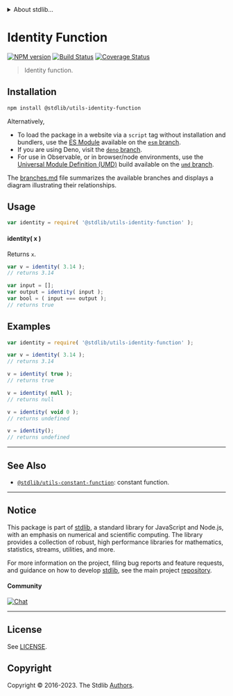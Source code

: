<!--

@license Apache-2.0

Copyright (c) 2018 The Stdlib Authors.

Licensed under the Apache License, Version 2.0 (the "License");
you may not use this file except in compliance with the License.
You may obtain a copy of the License at

   http://www.apache.org/licenses/LICENSE-2.0

Unless required by applicable law or agreed to in writing, software
distributed under the License is distributed on an "AS IS" BASIS,
WITHOUT WARRANTIES OR CONDITIONS OF ANY KIND, either express or implied.
See the License for the specific language governing permissions and
limitations under the License.

-->


<details>
  <summary>
    About stdlib...
  </summary>
  <p>We believe in a future in which the web is a preferred environment for numerical computation. To help realize this future, we've built stdlib. stdlib is a standard library, with an emphasis on numerical and scientific computation, written in JavaScript (and C) for execution in browsers and in Node.js.</p>
  <p>The library is fully decomposable, being architected in such a way that you can swap out and mix and match APIs and functionality to cater to your exact preferences and use cases.</p>
  <p>When you use stdlib, you can be absolutely certain that you are using the most thorough, rigorous, well-written, studied, documented, tested, measured, and high-quality code out there.</p>
  <p>To join us in bringing numerical computing to the web, get started by checking us out on <a href="https://github.com/stdlib-js/stdlib">GitHub</a>, and please consider <a href="https://opencollective.com/stdlib">financially supporting stdlib</a>. We greatly appreciate your continued support!</p>
</details>

# Identity Function

[![NPM version][npm-image]][npm-url] [![Build Status][test-image]][test-url] [![Coverage Status][coverage-image]][coverage-url] <!-- [![dependencies][dependencies-image]][dependencies-url] -->

> Identity function.

<section class="installation">

## Installation

```bash
npm install @stdlib/utils-identity-function
```

Alternatively,

-   To load the package in a website via a `script` tag without installation and bundlers, use the [ES Module][es-module] available on the [`esm` branch][esm-url].
-   If you are using Deno, visit the [`deno` branch][deno-url].
-   For use in Observable, or in browser/node environments, use the [Universal Module Definition (UMD)][umd] build available on the [`umd` branch][umd-url].

The [branches.md][branches-url] file summarizes the available branches and displays a diagram illustrating their relationships.

</section>

<section class="usage">

## Usage

```javascript
var identity = require( '@stdlib/utils-identity-function' );
```

#### identity( x )

Returns `x`.

```javascript
var v = identity( 3.14 );
// returns 3.14

var input = [];
var output = identity( input );
var bool = ( input === output );
// returns true
```

</section>

<!-- /.usage -->

<section class="examples">

## Examples

<!-- eslint no-undef: "error" -->

```javascript
var identity = require( '@stdlib/utils-identity-function' );

var v = identity( 3.14 );
// returns 3.14

v = identity( true );
// returns true

v = identity( null );
// returns null

v = identity( void 0 );
// returns undefined

v = identity();
// returns undefined
```

</section>

<!-- /.examples -->

<!-- Section for related `stdlib` packages. Do not manually edit this section, as it is automatically populated. -->

<section class="related">

* * *

## See Also

-   <span class="package-name">[`@stdlib/utils-constant-function`][@stdlib/utils/constant-function]</span><span class="delimiter">: </span><span class="description">constant function.</span>

</section>

<!-- /.related -->

<!-- Section for all links. Make sure to keep an empty line after the `section` element and another before the `/section` close. -->


<section class="main-repo" >

* * *

## Notice

This package is part of [stdlib][stdlib], a standard library for JavaScript and Node.js, with an emphasis on numerical and scientific computing. The library provides a collection of robust, high performance libraries for mathematics, statistics, streams, utilities, and more.

For more information on the project, filing bug reports and feature requests, and guidance on how to develop [stdlib][stdlib], see the main project [repository][stdlib].

#### Community

[![Chat][chat-image]][chat-url]

---

## License

See [LICENSE][stdlib-license].


## Copyright

Copyright &copy; 2016-2023. The Stdlib [Authors][stdlib-authors].

</section>

<!-- /.stdlib -->

<!-- Section for all links. Make sure to keep an empty line after the `section` element and another before the `/section` close. -->

<section class="links">

[npm-image]: http://img.shields.io/npm/v/@stdlib/utils-identity-function.svg
[npm-url]: https://npmjs.org/package/@stdlib/utils-identity-function

[test-image]: https://github.com/stdlib-js/utils-identity-function/actions/workflows/test.yml/badge.svg?branch=v0.1.0
[test-url]: https://github.com/stdlib-js/utils-identity-function/actions/workflows/test.yml?query=branch:v0.1.0

[coverage-image]: https://img.shields.io/codecov/c/github/stdlib-js/utils-identity-function/main.svg
[coverage-url]: https://codecov.io/github/stdlib-js/utils-identity-function?branch=main

<!--

[dependencies-image]: https://img.shields.io/david/stdlib-js/utils-identity-function.svg
[dependencies-url]: https://david-dm.org/stdlib-js/utils-identity-function/main

-->

[chat-image]: https://img.shields.io/gitter/room/stdlib-js/stdlib.svg
[chat-url]: https://app.gitter.im/#/room/#stdlib-js_stdlib:gitter.im

[stdlib]: https://github.com/stdlib-js/stdlib

[stdlib-authors]: https://github.com/stdlib-js/stdlib/graphs/contributors

[umd]: https://github.com/umdjs/umd
[es-module]: https://developer.mozilla.org/en-US/docs/Web/JavaScript/Guide/Modules

[deno-url]: https://github.com/stdlib-js/utils-identity-function/tree/deno
[umd-url]: https://github.com/stdlib-js/utils-identity-function/tree/umd
[esm-url]: https://github.com/stdlib-js/utils-identity-function/tree/esm
[branches-url]: https://github.com/stdlib-js/utils-identity-function/blob/main/branches.md

[stdlib-license]: https://raw.githubusercontent.com/stdlib-js/utils-identity-function/main/LICENSE

<!-- <related-links> -->

[@stdlib/utils/constant-function]: https://github.com/stdlib-js/utils-constant-function

<!-- </related-links> -->

</section>

<!-- /.links -->
